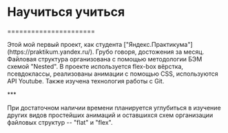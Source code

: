 <h1>Научиться учиться</h1>
======================
<p>Этой мой первый проект, как студента ["Яндекс.Практикума"](https://praktikum.yandex.ru/). Грубо говоря, достожения за месяц.
Файловая структура организована с помощью методологии БЭМ схемой "Nested". В проекте используется flex-box вёрстка, псевдоклассы, реализованы анимации с помощью CSS, используются API Youtube. Также изучена технология работы с Git.</p>
***
<p>При достаточном наличии времени планируется углубиться в изучение других видов простейших анимаций и оставшихся схем организации файловых структур -- "flat" и "flex".</p>